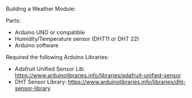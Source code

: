 Building a Weather Module:

Parts:

* Arduino UNO or compatible
* Humidity/Temperature sensor (DHT11 or DHT 22)
* Arduino software


Required the following Arduino Libraries:
* Adafruit Unified Sensor Lib: https://www.arduinolibraries.info/libraries/adafruit-unified-sensor
* DHT Sensor Library: https://www.arduinolibraries.info/libraries/dht-sensor-library



